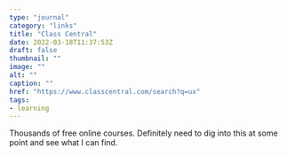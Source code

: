 ```yaml
---
type: "journal"
category: "links"
title: "Class Central"
date: 2022-03-18T11:37:53Z
draft: false
thumbnail: ""
image: ""
alt: ""
caption: ""
href: "https://www.classcentral.com/search?q=ux"
tags:
- learning
---
```


Thousands of free online courses. Definitely need to dig into this at some point and see what I can find.
